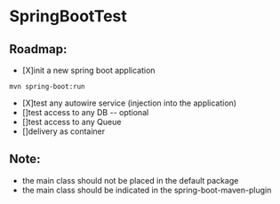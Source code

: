 # SpringBootTest

Roadmap:
--------

* [X]init a new spring boot application

```
mvn spring-boot:run
```

* [X]test any autowire service (injection into the application)
* []test access to any DB -- optional
* []test access to any Queue
* []delivery as container


Note:
-----

* the main class should not be placed in the default package
* the main class should be indicated in the spring-boot-maven-plugin
